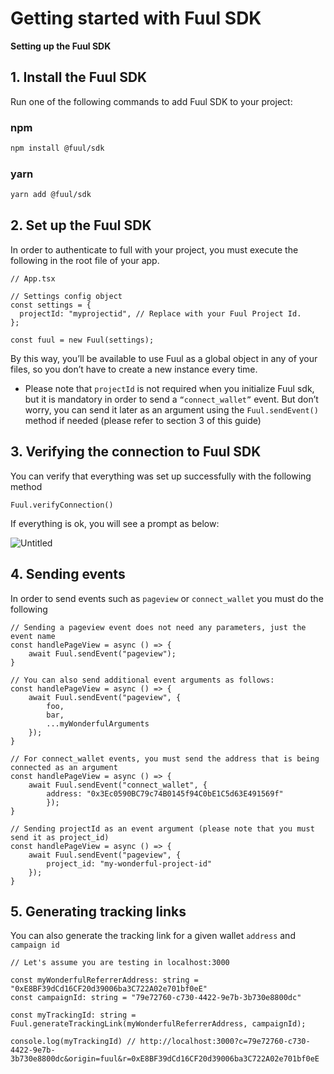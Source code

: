 # Getting started with Fuul SDK

**Setting up the Fuul SDK**

## 1. Install the Fuul SDK

Run one of the following commands to add Fuul SDK to your project:

### npm

```bash
npm install @fuul/sdk
```

### yarn

```bash
yarn add @fuul/sdk
```

## 2. Set up the Fuul SDK

In order to authenticate to full with your project, you must execute the following in the root file of your app.

```tsx
// App.tsx

// Settings config object
const settings = {
  projectId: "myprojectid", // Replace with your Fuul Project Id.
};

const fuul = new Fuul(settings);
```

By this way, you’ll be available to use Fuul as a global object in any of your files, so you don’t have to create a new instance every time.

- Please note that `projectId` is not required when you initialize Fuul sdk, but it is mandatory in order to send a `“connect_wallet”` event. But don’t worry, you can send it later as an argument using the `Fuul.sendEvent()` method if needed (please refer to section 3 of this guide)

## 3. Verifying the connection to Fuul SDK

You can verify that everything was set up successfully with the following method

```tsx
Fuul.verifyConnection()
```

If everything is ok, you will see a prompt as below:

![Untitled](Getting%20started%20with%20Fuul%20SDK%205855c088f6d14fcf9dca9d3a13e9bd86/Untitled.png)

## 4. Sending events

In order to send events such as `pageview` or `connect_wallet` you must do the following

```tsx
// Sending a pageview event does not need any parameters, just the event name
const handlePageView = async () => {
	await Fuul.sendEvent("pageview");
}

// You can also send additional event arguments as follows:
const handlePageView = async () => {
	await Fuul.sendEvent("pageview", {
		foo,
		bar,
		...myWonderfulArguments
	});
}

// For connect_wallet events, you must send the address that is being connected as an argument
const handlePageView = async () => {
	await Fuul.sendEvent("connect_wallet", {
		address: "0x3Ec0590BC79c74B0145f94C0bE1C5d63E491569f"
		});
}

// Sending projectId as an event argument (please note that you must send it as project_id)
const handlePageView = async () => {
	await Fuul.sendEvent("pageview", {
		project_id: "my-wonderful-project-id"
	});
}
```

## 5. Generating tracking links

You can also generate the tracking link for a given wallet `address` and `campaign id`

```tsx
// Let's assume you are testing in localhost:3000

const myWonderfulReferrerAddress: string = "0xE8BF39dCd16CF20d39006ba3C722A02e701bf0eE"
const campaignId: string = "79e72760-c730-4422-9e7b-3b730e8800dc"

const myTrackingId: string = Fuul.generateTrackingLink(myWonderfulReferrerAddress, campaignId);

console.log(myTrackingId) // http://localhost:3000?c=79e72760-c730-4422-9e7b-3b730e8800dc&origin=fuul&r=0xE8BF39dCd16CF20d39006ba3C722A02e701bf0eE 
```